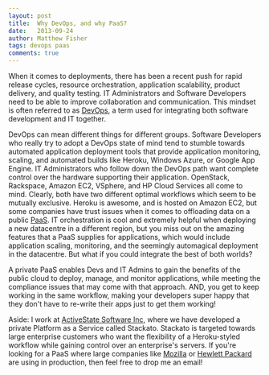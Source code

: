 ```yaml
---
layout: post
title:  Why DevOps, and why PaaS?
date:   2013-09-24
author: Matthew Fisher
tags: devops paas
comments: true
---
```


When it comes to deployments, there has been a recent push for rapid release cycles, resource orchestration, application scalability, product delivery, and quality testing. IT Administrators and Software Developers need to be able to improve collaboration and communication. This mindset is often referred to as [DevOps][devops], a term used for integrating both software development and IT together.

DevOps can mean different things for different groups. Software Developers who really try to adopt a DevOps state of mind tend to stumble towards automated application deployment tools that provide application monitoring, scaling, and automated builds like Heroku, Windows Azure, or Google App Engine. IT Administrators who follow down the DevOps path want complete control over the hardware supporting their application. OpenStack, Rackspace, Amazon EC2, VSphere, and HP Cloud Services all come to mind. Clearly, both have two different optimal workflows which seem to be mutually exclusive. Heroku is awesome, and is hosted on Amazon EC2, but some companies have trust issues when it comes to offloading data on a public [PaaS][paas]. IT orchestration is cool and extremely helpful when deploying a new datacentre in a different region, but you miss out on the amazing features that a PaaS supplies for applications, which would include application scaling, monitoring, and the seemingly automagical deployment in the datacentre. But what if you could integrate the best of both worlds?

A private PaaS enables Devs and IT Admins to gain the benefits of the public cloud to deploy, manage, and monitor applications, while meeting the compliance issues that may come with that approach. AND, you get to keep working in the same workflow, making your developers super happy that they don't have to re-write their apps just to get them working!

Aside: I work at [ActiveState Software Inc][as], where we have developed a private Platform as a Service called Stackato. Stackato is targeted towards large enterprise customers who want the flexibility of a Heroku-styled workflow while gaining control over an enterprise's servers. If you're looking for a PaaS where large companies like [Mozilla](http://insights.wired.com/profiles/blogs/upholding-the-open-web-with-paas-an-interview-with-mozilla-s-1#axzz2SGVdxYmm) or [Hewlett Packard](http://www.activestate.com/blog/2012/12/why-hp-chose-stackato-and-why-it-matters) are using in production, then feel free to drop me an email!

[as]: http://activestate.com/
[devops]: http://en.wikipedia.org/wiki/DevOps
[paas]: http://en.wikipedia.org/wiki/Platform_as_a_service
